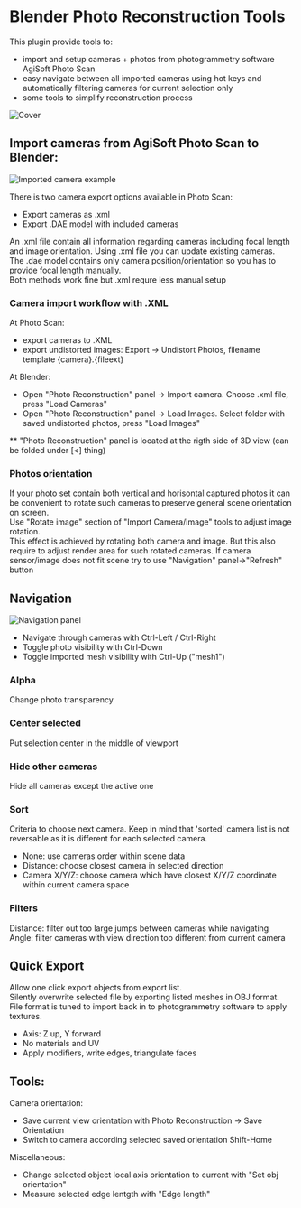 # Blender Photo Reconstruction Tools

This plugin provide tools to:

- import and setup cameras + photos from photogrammetry software AgiSoft Photo Scan
- easy navigate between all imported cameras using hot keys and automatically filtering cameras for current selection only
- some tools to simplify reconstruction process


![Cover](https://raw.githubusercontent.com/nightgryphon/Blender_Photo_Reconstruction_Tools/master/doc/Cover.png)

## Import cameras from AgiSoft Photo Scan to Blender:

![Imported camera example](https://raw.githubusercontent.com/nightgryphon/Blender_Photo_Reconstruction_Tools/master/doc/Screen1024.png)

There is two camera export options available in Photo Scan:

- Export cameras as .xml
- Export .DAE model with included cameras

An .xml file contain all information regarding cameras including focal length and image orientation. Using .xml file you can update existing cameras.  
The .dae model contains only camera position/orientation so you has to provide focal length manually.  
Both methods work fine but .xml requre less manual setup  

### Camera import workflow with .XML
At Photo Scan:

- export cameras to .XML
- export undistorted images: Export -> Undistort Photos, filename template {camera}.{fileext}

At Blender: 

- Open "Photo Reconstruction" panel -> Import camera. Choose .xml file, press "Load Cameras"
- Open "Photo Reconstruction" panel -> Load Images. Select folder with saved undistorted photos, press "Load Images"


** "Photo Reconstruction" panel is located at the rigth side of 3D view (can be folded under [<] thing)  

### Photos orientation
If your photo set contain both vertical and horisontal captured photos it can be convenient to rotate such cameras to preserve general scene orientation on screen.  
Use "Rotate image" section of "Import Camera/Image" tools to adjust image rotation.  
This effect is achieved by rotating both camera and image. But this also require to adjust render area for such rotated cameras. If camera sensor/image does not fit scene try to use "Navigation" panel->"Refresh" button 


## Navigation
![Navigation panel](https://raw.githubusercontent.com/nightgryphon/Blender_Photo_Reconstruction_Tools/master/doc/NavPanel.png)

- Navigate through cameras with Ctrl-Left / Ctrl-Right
- Toggle photo visibility with Ctrl-Down
- Toggle imported mesh visibility with Ctrl-Up ("mesh1")

### Alpha
Change photo transparency

### Center selected
Put selection center in the middle of viewport

### Hide other cameras
Hide all cameras except the active one

### Sort
Criteria to choose next camera. Keep in mind that 'sorted' camera list is not reversable as it is different for each selected camera.

- None: use cameras order within scene data
- Distance: choose closest camera in selected direction
- Camera X/Y/Z: choose camera which have closest X/Y/Z coordinate within current camera space

### Filters
Distance: filter out too large jumps between cameras while navigating  
Angle: filter cameras with view direction too different from current camera  


## Quick Export
Allow one click export objects from export list.  
Silently overwrite selected file by exporting listed meshes in OBJ format. File format is tuned to import back in to photogrammetry software to apply textures.

- Axis: Z up, Y forward
- No materials and UV
- Apply modifiers, write edges, triangulate faces

## Tools:
Camera orientation:

- Save current view orientation with Photo Reconstruction -> Save Orientation
- Switch to camera according selected saved orientation Shift-Home


Miscellaneous:

- Change selected object local axis orientation to current with "Set obj orientation"
- Measure selected edge lentgth with "Edge length"
